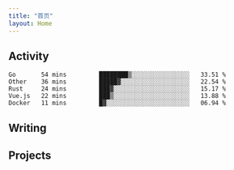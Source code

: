 ```yaml
---
title: "首页"
layout: Home
---
```


## Activity
<!--START_SECTION:waka-->
```text
Go       54 mins         ████████▒░░░░░░░░░░░░░░░░   33.51 % 
Other    36 mins         █████▓░░░░░░░░░░░░░░░░░░░   22.54 % 
Rust     24 mins         ███▓░░░░░░░░░░░░░░░░░░░░░   15.17 % 
Vue.js   22 mins         ███▒░░░░░░░░░░░░░░░░░░░░░   13.88 % 
Docker   11 mins         █▓░░░░░░░░░░░░░░░░░░░░░░░   06.94 % 
```
<!--END_SECTION:waka-->

## Writing
<PindedPosts />

## Projects
<Projects />
